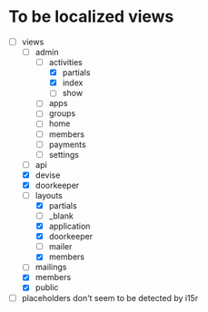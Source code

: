 # To be localized views
 - [ ] views
   - [ ] admin
     - [ ] activities
       - [x] partials
       - [x] index
       - [ ] show  
     - [ ] apps
     - [ ] groups
     - [ ] home
     - [ ] members
     - [ ] payments
     - [ ] settings
   - [ ] api
   - [x] devise
   - [x] doorkeeper
   - [ ] layouts
     - [x] partials
     - [ ] _blank
     - [x] application
     - [x] doorkeeper
     - [ ] mailer
     - [x] members
   - [ ] mailings
   - [x] members
   - [x] public
   
- [ ] placeholders don't seem to be detected by i15r